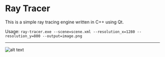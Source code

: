 Ray Tracer
==========

This is a simple ray tracing engine written in C++ using Qt. 

Usage: `ray-tracer.exe --scene=scene.xml --resolution_x=1280 --resolution_y=800 --output=image.png`

----------
![alt text](https://raw.github.com/AlexanderTolmachev/ray-tracer/master/images/sample.png "Scene sample")
